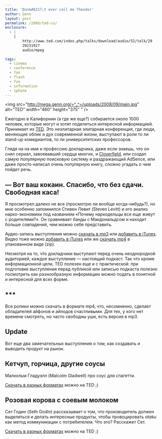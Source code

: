 ```yaml
---
title: 'Don&#8217;t ever call me Theodor'
author: Genn
layout: post
permalink: /2008/ted-co/
enclosure:
  - |
    |
        http://www.ted.com/index.php/talks/download/audio/52/talk/29
        20231927
        audio/mpeg
        
tags:
  - cinema
  - conference
  - fan
  - flash
  - fun
  - information
  - iphone
---
```

<img src="http://mega.genn.org/=^_^=/uploads/2008/09/main.jpg" alt="TED" width="460" height="375" " />

Ежегодно в Калифорнии (а где же еще?) собирается около 1000 человек, которые могут и хотят поделиться интересной информацией. Принимает их [TED][1]. Это неэлитарная элитарная конференция, где люди, меняющие облик и дух современной жизни, выступают в роли то ли stand-up комедиантов, то ли университетских профессоров.

Глядя на на имя и профессию докладчика, даже если знаешь, что он снял сериал, завоевавший сердца многих, и [Cloverfield][2], или создал самую популярную поисковую систему и раздражающий AdSence, или даже просто написал очень популярную книгу, сложно угадать о чем пойдет речь.  
<!--more-->

## — Вот ваш кокаин. Спасибо, что без сдачи. Свободная каса!

Я просмотрел далеко не все (просмотрю ли вообще когда-нибудь?), но мне особенно запомнился Стивен Левит (Steven Levitt) и его анализ нарко-экономики под названием «Почему наркодельцы все еще живут с родителями?». Он сравнивает банды с Макдональдсом и находит больше совпадений, чем можно себе представить.



<p class="imgdesc">
  Аудио-запись выступления можно <a href="http://www.ted.com/index.php/talks/download/audio/52/talk/29">скачать в mp3</a> или <a href="itpc://www.ted.com/talks/podcast/id/29">добавить в iTunes</a>. Видео тоже можно <a href="itpc://www.ted.com/talks/podtv/id/29">добавить в iTunes</a> или же <a href="http://www.ted.com/index.php/talks/download/video/182/talk/29">скачать mp4</a> в упакованном виде (zip).
</p>

Несмотря на то, что докладчики выступают перед очень неоднородной аудиторией, каждое выступление — настоящий подкаст. Так что кроме информационной цели, TED полезен еще и с практической: при подготовке выступления перед публикой или записью подкаста полезно посмотреть как разнообразную информацию можно подать в понятной и интересной для всех форме.

## \***

Все ролики можно скачать в формате mp4, что, несомненно, сделает обладателей айфонов и айподов счастливыми. Для тех, у кого нет времени смотреть, но часто свободны уши, есть версия в mp3.

## Update

Вот еще два замечательных выступления о том, как создавать и выводить продукт на рынок.

## Кетчуп, горчица, другие соусы

Малкольм Гладуэлл (Malcolm Gladwell) про соус для спагетти.



<p class="imgdesc">
  <a href="http://www.ted.com/index.php/talks/malcolm_gladwell_on_spaghetti_sauce.html">Скачать в разных форматах</a> можно на TED ;)
</p>

## Розовая корова с соевым молоком

Сет Годин (Seth Godin) рассказывает о том, что производитель должен выделяться и делать интересные продукты, чтобы провоцировать *otaku* как метод коммуникации с потребителем. Что это? Расскажет Сет.

<!--cut and paste-->

<p class="imgdesc">
  <a href="http://www.ted.com/index.php/talks/seth_godin_on_sliced_bread.html">Скачать в разных форматах</a> можно на TED ;)
</p>

 [1]: http://ted.com/
 [2]: http://mega.genn.org/2008/1-18-08/